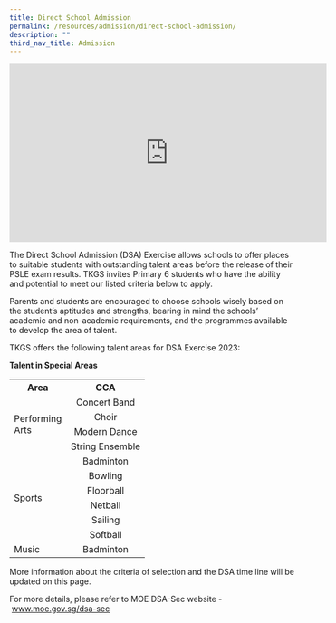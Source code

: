 ```yaml
---
title: Direct School Admission
permalink: /resources/admission/direct-school-admission/
description: ""
third_nav_title: Admission
---
```

<iframe width="560" height="315" src="https://www.youtube.com/embed/W9cHcH7yq50" title="YouTube video player" frameborder="0" allow="accelerometer; autoplay; clipboard-write; encrypted-media; gyroscope; picture-in-picture; web-share" allowfullscreen></iframe>

<p>The Direct School Admission (DSA) Exercise allows schools to offer places to suitable students with outstanding talent areas before the release of their PSLE exam results. TKGS invites Primary 6 students who have the ability and potential to meet our listed criteria below to apply.</p>
<p>Parents and students are encouraged to choose schools wisely based on the student’s aptitudes and strengths, bearing in mind the schools’ academic and non-academic requirements, and the programmes available to develop the area of talent.</p>
<p>TKGS offers the following talent areas for DSA Exercise 2023:</p>
<p><b>Talent in Special Areas</b></p>
<table>
	<tbody>
		<tr>
			<th style="text-align: center">Area</th>
			<th style="text-align: center">CCA</th>
		</tr>
		<tr>
			<td style= "vertical-align: middle;" rowspan="4">Performing <br>Arts</td>
			<td style= "text-align: center">Concert Band</td>
		</tr>
		<tr>
			<td style="text-align: center">Choir</td>
		</tr>
		<tr>
			<td style="text-align: center">Modern Dance</td>
		</tr>
		<tr>
			<td style= "text-align: center">String Ensemble</td>
		</tr>
		<tr>
			<td style="vertical-align: middle;" rowspan="6">Sports</td>
			<td style= "text-align: center">Badminton</td>
		</tr>
		<tr>
			<td style= "text-align: center">Bowling</td>
		</tr>
		<tr>
			<td style= "text-align: center">Floorball</td>
		</tr>
		<tr>
			<td style= "text-align: center">Netball</td>
		</tr>
		<tr>
			<td style= "text-align: center">Sailing</td>
		</tr>
		<tr>
			<td style= "text-align: center">Softball</td>
		</tr>
		<tr>
			<td>Music</td>
			<td style= "text-align: center">Badminton</td>
		</tr>
</tbody>
</table>
		<p>More information about the criteria of selection and the DSA time line will be updated on this page.</p>
For more details, please refer to MOE DSA-Sec website&nbsp;-&nbsp;<a href="www.moe.gov.sg/dsa-sec">www.moe.gov.sg/dsa-sec</a>